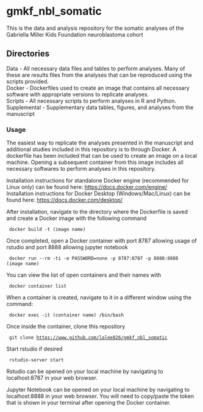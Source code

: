# gmkf_nbl_somatic

This is the data and analysis repository for the somatic analyses of the Gabriella Miller Kids Foundation neuroblastoma cohort

## Directories

Data - All necessary data files and tables to perform analyses. Many of these are results files from the analyses that can be reproduced using the scripts provided.  
Docker - Dockerfiles used to create an image that contains all necessary software with appropriate versions to replicate analyses.  
Scripts - All necessary scripts to perform analyses in R and Python.  
Supplemental - Supplementary data tables, figures, and analyses from the manuscript  


### Usage
The easiest way to replicate the analyses presented in the manuscript and additional studies included in this repository is to through Docker.  A dockerfile has been included that can be used to create an image on a local machine. Opening a subsequent container from this image includes all necessary softwares to perform analyses in this repository.  

Installation instructions for standalone Docker engine (recommended for Linux only) can be found here: https://docs.docker.com/engine/  
Installation instructions for Docker Desktop (Windows/Mac/Linux) can be found here: https://docs.docker.com/desktop/  

After installation, navigate to the directory where the Dockerfile is saved and create a Docker image with the following command  
 
 <code> docker build -t (image name) </code>  

Once completed, open a Docker container with port 8787 allowing usage of rstudio and port 8888 allowing jupyter notebook  
 
 <code> docker run --rm -ti -e PASSWORD=none -p 8787:8787 -p 8888:8888 (image name) </code>  

You can view the list of open containers and their names with  
 
 <code> docker container list </code>  

When a container is created, navigate to it in a different window using the command:  
 
 <code> docker exec -it (container name) /bin/bash </code>  

Once inside the container, clone this repository  
 
 <code> git clone https://www.github.com/lalee826/gmkf_nbl_somatic </code>  

Start rstudio if desired  
 
 <code> rstudio-server start </code>  


Rstudio can be opened on your local machine by navigating to localhost:8787 in your web browser.  


Jupyter Notebook can be opened on your local machine by navigating to localhost:8888 in your web browser. You will need to copy/paste the token that is shown in your terminal after opening the Docker container.  
